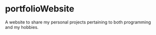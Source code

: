 # portfolioWebsite
A website to share my personal projects pertaining to both programming and my hobbies.
